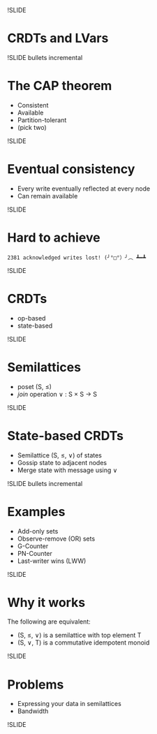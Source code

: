!SLIDE 
# CRDTs and LVars #

!SLIDE bullets incremental
# The CAP theorem #

* Consistent
* Available
* Partition-tolerant
* (pick two)

!SLIDE
# Eventual consistency

* Every write eventually reflected at every node
* Can remain available

!SLIDE
# Hard to achieve

```
2381 acknowledged writes lost! (╯°□°）╯︵ ┻━┻
```

!SLIDE
# CRDTs

* op-based
* state-based

!SLIDE
# Semilattices

* poset (S, ≤)
* *join* operation ∨ : S × S → S

!SLIDE
# State-based CRDTs

* Semilattice (S, ≤, ∨) of states
* Gossip state to adjacent nodes
* Merge state with message using ∨

!SLIDE bullets incremental
# Examples

* Add-only sets
* Observe-remove (OR) sets
* G-Counter
* PN-Counter
* Last-writer wins (LWW)

!SLIDE
# Why it works

The following are equivalent:

* (S, ≤, ∨) is a semilattice with top element T
* (S, ∨, T) is a commutative idempotent monoid

!SLIDE
# Problems

* Expressing your data in semilattices
* Bandwidth

!SLIDE

